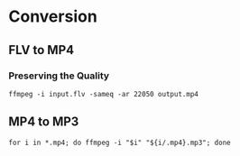 # Conversion

## FLV to MP4

### Preserving the Quality

    ffmpeg -i input.flv -sameq -ar 22050 output.mp4

## MP4 to MP3

    for i in *.mp4; do ffmpeg -i "$i" "${i/.mp4}.mp3"; done

